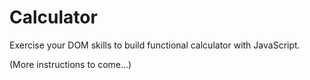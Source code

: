 Calculator
==========

Exercise your DOM skills to build functional calculator with JavaScript.

(More instructions to come...)